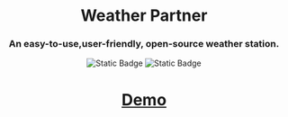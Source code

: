 <h1 align="center"> Weather Partner</h1>
<h3 align="center"> An easy-to-use,user-friendly, open-source weather station. </h3>

<p align="center">
    <img alt="Static Badge" src="https://img.shields.io/badge/Made_By_Flutter-blue">
    <img alt="Static Badge" src="https://img.shields.io/badge/License-MIT-yellow">
</p>

<p align="center">
    <a href="https://kaih1825.github.io/"><h1 align="center">Demo</h1></a>
</p>